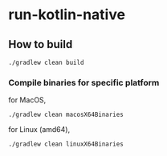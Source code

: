 # run-kotlin-native

## How to build

```shell script
./gradlew clean build
```

### Compile binaries for specific platform

for MacOS,

```shell script
./gradlew clean macosX64Binaries
```

for Linux (amd64),

```shell script
./gradlew clean linuxX64Binaries
```
